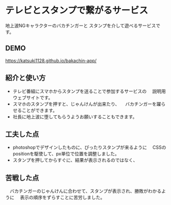 # テレビとスタンプで繋がるサービス
地上波NGキャラクターのバカチンガーと
スタンプを介して遊べるサービスです。

## DEMO
https://katsuki1128.github.io/bakachin-app/

## 紹介と使い方

  - テレビ番組にスマホからスタンプを送ることで参加するサービスの
  　説明用ウェブサイトです。
  - スマホのスタンプを押すと、じゃんけんが出来たり、
  　バカチンガーを躍らせることができます。
  - 社長に地上波に堕してもらうようお願いすることもできます。

## 工夫した点

  - photoshopでデザインしたものに、ぴったりスタンプが来るように
  　CSSのpositionを駆使して、px単位で位置を調整しました。
  - スタンプを押してからすぐに、結果が表示されるのではなく、


## 苦戦した点

  　バカチンガーのじゃんけんに合わせて、スタンプが表示され、勝敗がわかるように
  　表示の順序をずらすことに苦労しました。
